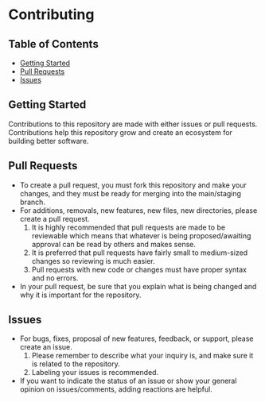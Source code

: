 # Contributing

## Table of Contents
- [Getting Started](#getting-started)
- [Pull Requests](#pull-requests)
- [Issues](#issues)

## Getting Started
Contributions to this repository are made with either issues or pull requests. Contributions help this repository grow and create an ecosystem for building better software.

## Pull Requests
- To create a pull request, you must fork this repository and make your changes, and they must be ready for merging into the main/staging branch.
- For additions, removals, new features, new files, new directories, please create a pull request.
    1. It is highly recommended that pull requests are made to be reviewable which means that whatever is being proposed/awaiting approval can be read by others and makes sense. 
    2. It is preferred that pull requests have fairly small to medium-sized changes so reviewing is much easier.
    3. Pull requests with new code or changes must have proper syntax and no errors.
- In your pull request, be sure that you explain what is being changed and why it is important for the repository.

## Issues
- For bugs, fixes, proposal of new features, feedback, or support, please create an issue.
    1. Please remember to describe what your inquiry is, and make sure it is related to the repository.
    2. Labeling your issues is recommended.
- If you want to indicate the status of an issue or show your general opinion on issues/comments, adding reactions are helpful.

